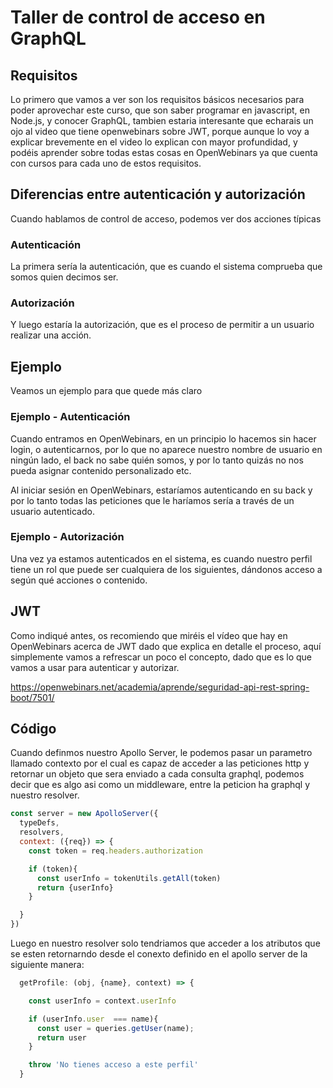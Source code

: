 # Taller de control de acceso en GraphQL

## Requisitos

Lo primero que vamos a ver son los requisitos básicos necesarios para poder aprovechar este curso, que son saber programar en javascript, en Node.js, y conocer GraphQL, tambien estaria interesante que echarais un ojo al video que tiene openwebinars sobre JWT, porque aunque lo voy a explicar brevemente en el video lo explican con mayor profundidad, y podéis aprender sobre todas estas cosas en OpenWebinars ya que cuenta con cursos para cada uno de estos requisitos.

## Diferencias entre autenticación y autorización

Cuando hablamos de control de acceso, podemos ver dos acciones típicas

### Autenticación

La primera sería la autenticación, que es cuando el sistema comprueba que somos quien decimos ser.

### Autorización

Y luego estaría la autorización, que es el proceso de permitir a un usuario realizar una acción.

## Ejemplo

Veamos un ejemplo para que quede más claro

### Ejemplo - Autenticación

Cuando entramos en OpenWebinars, en un principio lo hacemos sin hacer login, o autenticarnos, por lo que no aparece nuestro nombre de usuario en ningún lado, el back no sabe quién somos, y por lo tanto quizás no nos pueda asignar contenido personalizado etc.

Al iniciar sesión en OpenWebinars, estaríamos autenticando en su back y por lo tanto todas las peticiones que le haríamos sería a través de un usuario autenticado.

### Ejemplo - Autorización

Una vez ya estamos autenticados en el sistema, es cuando nuestro perfil tiene un rol que puede ser cualquiera de los siguientes, dándonos acceso a según qué acciones o contenido.

## JWT

Como indiqué antes, os recomiendo que miréis el vídeo que hay en OpenWebinars acerca de JWT dado que explica en detalle el proceso, aquí simplemente vamos a refrescar un poco el concepto, dado que es lo que vamos a usar para autenticar y autorizar.

https://openwebinars.net/academia/aprende/seguridad-api-rest-spring-boot/7501/

## Código

Cuando definmos nuestro Apollo Server, le podemos pasar un parametro llamado contexto por el cual es capaz de acceder a las peticiones http y retornar un objeto que sera enviado a cada consulta graphql, podemos decir que es algo asi como un middleware, entre la peticion ha graphql y nuestro resolver.

```javascript
const server = new ApolloServer({
  typeDefs,
  resolvers,
  context: ({req}) => {
    const token = req.headers.authorization

    if (token){
      const userInfo = tokenUtils.getAll(token)
      return {userInfo}
    }

  }
})
```

Luego en nuestro resolver solo tendriamos que acceder a los atributos que se esten retornarndo desde el conexto definido en el apollo server de la siguiente manera:

```javascript
  getProfile: (obj, {name}, context) => {

    const userInfo = context.userInfo

    if (userInfo.user  === name){
      const user = queries.getUser(name);
      return user
    }

    throw 'No tienes acceso a este perfil'        
  }
```
